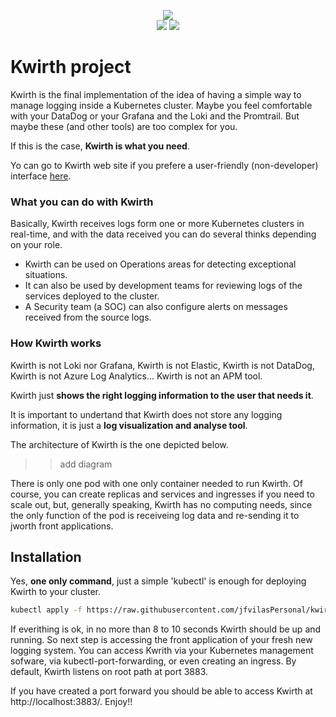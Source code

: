 <p align="center">
    <img height=auto src="https://jfvilaspersonal.github.io/kwirth/_media/kwirth-logo-20.png" /><br/>
    <a href='https://jfvilaspersonal.github.io/kwirth'><img src='https://img.shields.io/badge/contributions-welcome-orange.svg'/></a>
    <a href='https://jfvilaspersonal.github.io/kwirth'><img src='https://img.shields.io/badge/project-homepage-8EA8D8.svg'/></a>
</p>

# Kwirth project
Kwirth is the final implementation of the idea of having a simple way to manage logging inside a Kubernetes cluster. Maybe you feel comfortable with your DataDog or your Grafana and the Loki and the Promtrail. But maybe these (and other tools) are too complex for you.

If this is the case, **Kwirth is what you need**.

Yo can go to Kwirth web site if you prefere a user-friendly (non-developer) interface [here](https://jfvilaspersonal.github.io/kwirth).
### What you can do with Kwirth
Basically, Kwirth receives logs form one or more Kubernetes clusters in real-time, and with the data received you can do several thinks depending on your role.

  - Kwirth can be used on Operations areas for detecting exceptional situations.
  - It can also be used by development teams for reviewing logs of the services deployed to the cluster.
  - A Security team (a SOC) can also configure alerts on messages received from the source logs.

### How Kwirth works
Kwirth is not Loki nor Grafana, Kwirth is not Elastic, Kwirth is not DataDog, Kwirth is not Azure Log Analytics... Kwirth is not an APM tool.

Kwirth just **shows the right logging information to the user that needs it**.

It is important to undertand that Kwirth does not store any logging information, it is just a **log visualization and analyse tool**.

The architecture of Kwirth is the one depicted below.

>>add diagram

There is only one pod with one only container needed to run Kwirth. Of course, you can create replicas and services and ingresses if you need to scale out, but, generally speaking, Kwirth has no computing needs, since the only function of the pod is receiveing log data and re-sending it to jworth front applications.

## Installation
Yes, **one only command**, just a simple 'kubectl' is enough for deploying Kwirth to your cluster.

```bash
kubectl apply -f https://raw.githubusercontent.com/jfvilasPersonal/kwirth/master/test/kwirth.yaml
```

If everithing is ok, in no more than 8 to 10 seconds Kwirth should be up and running. So next step is accessing the front application of your fresh new logging system. You can access Kwrith via your Kubernetes management sofware, via kubectl-port-forwarding, or even creating an ingress. By default, Kwirth listens on root path at port 3883.

If you have created a port forward you should be able to access Kwirth at http://localhost:3883/. Enjoy!!
